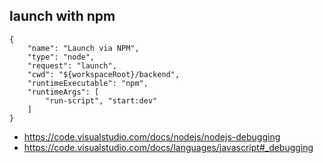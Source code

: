 ## launch with npm

```
{
    "name": "Launch via NPM",
    "type": "node",
    "request": "launch",
    "cwd": "${workspaceRoot}/backend",
    "runtimeExecutable": "npm",
    "runtimeArgs": [
        "run-script", "start:dev"
    ]
}
```

- https://code.visualstudio.com/docs/nodejs/nodejs-debugging
- https://code.visualstudio.com/docs/languages/javascript#_debugging

